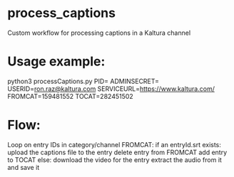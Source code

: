 # process_captions
Custom workflow for processing captions in a Kaltura channel

# Usage example:
python3 processCaptions.py PID=<pid> ADMINSECRET=<secret> USERID=ron.raz@kaltura.com SERVICEURL=https://www.kaltura.com/ FROMCAT=159481552 TOCAT=282451502

# Flow:
Loop on entry IDs in category/channel FROMCAT:
  if an entryId.srt exists:
    upload the captions file to the entry
    delete entry from FROMCAT
    add entry to TOCAT
  else:
    download the video for the entry
    extract the audio from it and save it
    
